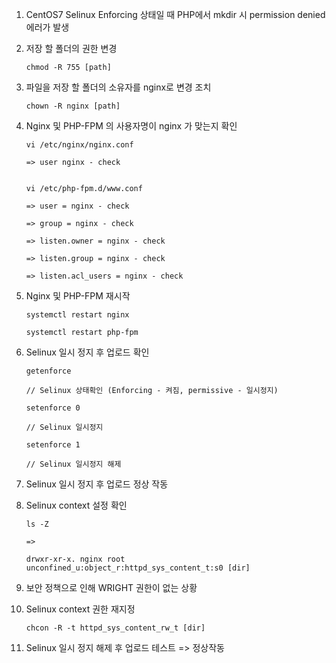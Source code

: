 1. CentOS7 Selinux Enforcing 상태일 때 PHP에서 mkdir 시 permission denied 에러가 발생

2. 저장 할 폴더의 권한 변경

    ```
    chmod -R 755 [path]
    ```

3. 파일을 저장 할 폴더의 소유자를 nginx로 변경 조치

    ```
    chown -R nginx [path]
    ```

4. Nginx 및 PHP-FPM 의 사용자명이 nginx 가 맞는지 확인

    ```
    vi /etc/nginx/nginx.conf

    => user nginx - check


    vi /etc/php-fpm.d/www.conf

    => user = nginx - check
    
    => group = nginx - check
    
    => listen.owner = nginx - check
    
    => listen.group = nginx - check
    
    => listen.acl_users = nginx - check
    ```

5. Nginx 및 PHP-FPM 재시작

    ```
    systemctl restart nginx

    systemctl restart php-fpm
    ```

6. Selinux 일시 정지 후 업로드 확인

    ```
    getenforce

    // Selinux 상태확인 (Enforcing - 켜짐, permissive - 일시정지)

    setenforce 0

    // Selinux 일시정지
    
    setenforce 1

    // Selinux 일시정지 해제
    ```

7. Selinux 일시 정지 후 업로드 정상 작동

8. Selinux context 설정 확인

    ```
    ls -Z

    =>

    drwxr-xr-x. nginx root  unconfined_u:object_r:httpd_sys_content_t:s0 [dir]

    ```

8. 보안 정책으로 인해 WRIGHT 권한이 없는 상황

9. Selinux context 권한 재지정

    ```
    chcon -R -t httpd_sys_content_rw_t [dir]
    ```

10. Selinux 일시 정지 해제 후 업로드 테스트 => 정상작동